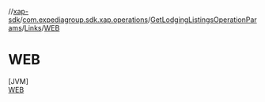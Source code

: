 //[xap-sdk](../../../../../index.md)/[com.expediagroup.sdk.xap.operations](../../../index.md)/[GetLodgingListingsOperationParams](../../index.md)/[Links](../index.md)/[WEB](index.md)

# WEB

[JVM]\
[WEB](index.md)
